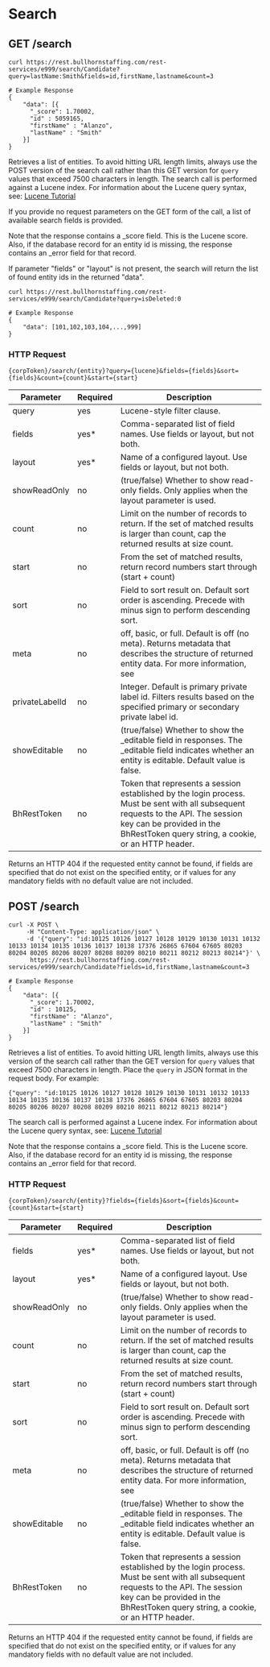 # Search

## <span class="tag">GET</span> /search

``` shell
curl https://rest.bullhornstaffing.com/rest-services/e999/search/Candidate?query=lastName:Smith&fields=id,firstName,lastname&count=3

# Example Response
{
    "data": [{
      "_score": 1.70002,
      "id" : 5059165,
      "firstName" : "Alanzo",
      "lastName" : "Smith"
    }]
}
```

Retrieves a list of entities. To avoid hitting URL length limits, always use the POST version of the search call rather than this GET version for `query` values that exceed 7500 characters in length.
The search call is performed against a Lucene index. For information about the Lucene query syntax, see: [Lucene Tutorial](http://www.lucenetutorial.com/lucene-query-syntax.html)

<aside class="notice">If you provide no request parameters on the GET form of the call, a list of available search fields is provided.</aside>

Note that the response contains a _score field. This is the Lucene score. Also, if the database record for an entity id is missing, the response contains an _error field for that record.

<aside class="notice">If parameter "fields" or "layout" is not present, the search will return the list of found entity ids in the returned "data".</aside>

``` shell
curl https://rest.bullhornstaffing.com/rest-services/e999/search/Candidate?query=isDeleted:0

# Example Response
{
    "data": [101,102,103,104,...,999]
}
```

### HTTP Request

`{corpToken}/search/{entity}?query={lucene}&fields={fields}&sort={fields}&count={count}&start={start}`

Parameter | Required | Description
------ | -------- | -----
query | yes | Lucene-style filter clause.
fields | yes* | Comma-separated list of field names. Use fields or layout, but not both.
layout | yes* | Name of a configured layout. Use fields or layout, but not both.
showReadOnly | no | (true/false) Whether to show read-only fields. Only applies when the layout parameter is used.
count | no | Limit on the number of records to return. If the set of matched results is larger than count, cap the returned results at size count.
start | no | From the set of matched results, return record numbers start through (start + count)
sort | no | Field to sort result on. Default sort order is ascending. Precede with minus sign to perform descending sort. 
meta | no | off, basic, or full. Default is off (no meta). Returns metadata that describes the structure of returned entity data. For more information, see
privateLabelId | no | Integer. Default is primary private label id. Filters results based on the specified primary or secondary private label id.
showEditable | no | (true/false) Whether to show the _editable field in responses. The _editable field indicates whether an entity is editable. Default value is false.
BhRestToken | no | Token that represents a session established by the login process. Must be sent with all subsequent requests to the API. The session key can be provided in the BhRestToken query string, a cookie, or an HTTP header.

<aside class="warning">Returns an HTTP 404 if the requested entity cannot be found, if fields are specified that do not exist on the specified entity, or if values for any mandatory fields with no default value are not included.</aside>

## <span class="tag">POST</span> /search

``` shell
curl -X POST \
     -H "Content-Type: application/json" \
     -d '{"query": "id:10125 10126 10127 10128 10129 10130 10131 10132 10133 10134 10135 10136 10137 10138 17376 26865 67604 67605 80203 80204 80205 80206 80207 80208 80209 80210 80211 80212 80213 80214"}' \
      https://rest.bullhornstaffing.com/rest-services/e999/search/Candidate?fields=id,firstName,lastname&count=3

# Example Response
{
    "data": [{
      "_score": 1.70002,
      "id" : 10125,
      "firstName" : "Alanzo",
      "lastName" : "Smith"
    }]
}
```

Retrieves a list of entities. To avoid hitting URL length limits, always use this version of the search call rather than the GET version for `query` values that exceed 7500 characters in length. Place the `query` in JSON format in the request body. For example:
```
{"query": "id:10125 10126 10127 10128 10129 10130 10131 10132 10133 10134 10135 10136 10137 10138 17376 26865 67604 67605 80203 80204 80205 80206 80207 80208 80209 80210 80211 80212 80213 80214"}
```

The search call is performed against a Lucene index. For information about the Lucene query syntax, see: [Lucene Tutorial](http://www.lucenetutorial.com/lucene-query-syntax.html)

Note that the response contains a _score field. This is the Lucene score. Also, if the database record for an entity id is missing, the response contains an _error field for that record.

### HTTP Request

`{corpToken}/search/{entity}?fields={fields}&sort={fields}&count={count}&start={start}`

Parameter | Required | Description
------ | -------- | -----
fields | yes* | Comma-separated list of field names. Use fields or layout, but not both.
layout | yes* | Name of a configured layout. Use fields or layout, but not both.
showReadOnly | no | (true/false) Whether to show read-only fields. Only applies when the layout parameter is used.
count | no | Limit on the number of records to return. If the set of matched results is larger than count, cap the returned results at size count.
start | no | From the set of matched results, return record numbers start through (start + count)
sort | no | Field to sort result on. Default sort order is ascending. Precede with minus sign to perform descending sort. 
meta | no | off, basic, or full. Default is off (no meta). Returns metadata that describes the structure of returned entity data. For more information, see
showEditable | no | (true/false) Whether to show the _editable field in responses. The _editable field indicates whether an entity is editable. Default value is false.
BhRestToken | no | Token that represents a session established by the login process. Must be sent with all subsequent requests to the API. The session key can be provided in the BhRestToken query string, a cookie, or an HTTP header.

<aside class="warning">Returns an HTTP 404 if the requested entity cannot be found, if fields are specified that do not exist on the specified entity, or if values for any mandatory fields with no default value are not included.</aside>
